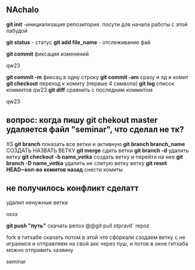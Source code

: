 ## NAchalo
**git init** -инициализация репозитория. посути для начала работы с этой лабудой


**git status** - статус
**git add file_name** - отслеживание фай

**git commit** фиксация изменений

qw23

**git commit -m** фиксац в одну строку
**git commit -am** сразу и эд и комит
**git checkout** переход к  комиту (первые 4 символа)
**git log** список коммитов
qw23
**git diff** сравнить с последним коммитом

qw23
## вопрос: когда пишу git chekout master удаляется файл "seminar", что сделал не тк?
XS
**git branch** показать все ветки и активную
**git branch branch_name** СОЗДАТЬ НАЗВАТЬ ВЕТКУ
**git merge** сдить ветки
**git branch -d** удалить ветку
**git checkout -b name_vetka** создать ветку и перейти на нее
**git branch -D name_vetka** удалить не слитую ветку ветку
**git reset HEAD~кол-во комитов назад** снести комиты



## не получилось конфликт сделатт
удалил ненужные ветки

оххх

**git push "путь"** скачать репоз
@@git pull otpravit` repoz

fork в гитхабе скачать 
потом в этой что сфоркали сзодаем ветку с не играемся и отправляем на свой акк через пуш, и потов в окне гитхаба можно отправить хазяину


seminar
